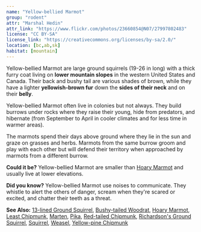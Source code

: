 ```yaml
---
name: "Yellow-bellied Marmot"
group: "rodent"
attr: "Marshal Hedin"
attr_link: "https://www.flickr.com/photos/23660854@N07/27997802483"
license: "CC BY-SA"
license_link: "https://creativecommons.org/licenses/by-sa/2.0/"
location: [bc,ab,sk]
habitat: [mountain]
---
```

Yellow-bellied Marmot are large ground squirrels (19-26 in long) with a thick furry coat living on **lower mountain slopes** in the western United States and Canada. Their back and bushy tail are various shades of brown, while they have a lighter **yellowish-brown fur** down the **sides of their neck** and on their **belly**.

Yellow-bellied Marmot often live in colonies but not always. They build burrows under rocks where they raise their young, hide from predators, and hibernate (from September to April in cooler climates and for less time in warmer areas).

The marmots spend their days above ground where they lie in the sun and graze on grasses and herbs. Marmots from the same burrow groom and play with each other but will defend their territory when approached by marmots from a different burrow.

**Could it be?** Yellow-bellied Marmot are smaller than [Hoary Marmot](/animals/hoarymar/) and usually live at lower elevations.

**Did you know?** Yellow-bellied Marmot use noises to communicate. They whistle to alert the others of danger, scream when they're scared or excited, and chatter their teeth as a threat.

<!-- generated, do not edit -->
**See Also:**
[13-lined Ground Squirrel](/animals/13linegs/),
[Bushy-tailed Woodrat](/animals/buwrat/),
[Hoary Marmot](/animals/hoarymar/),
[Least Chipmunk](/animals/leastchip/),
[Marten](/animals/marten/),
[Pika](/animals/pika/),
[Red-tailed Chipmunk](/animals/retchip/),
[Richardson's Ground Squirrel](/animals/richgs/),
[Squirrel](/animals/squirrel/),
[Weasel](/animals/weasel/),
[Yellow-pine Chipmunk](/animals/yelpchip/)
